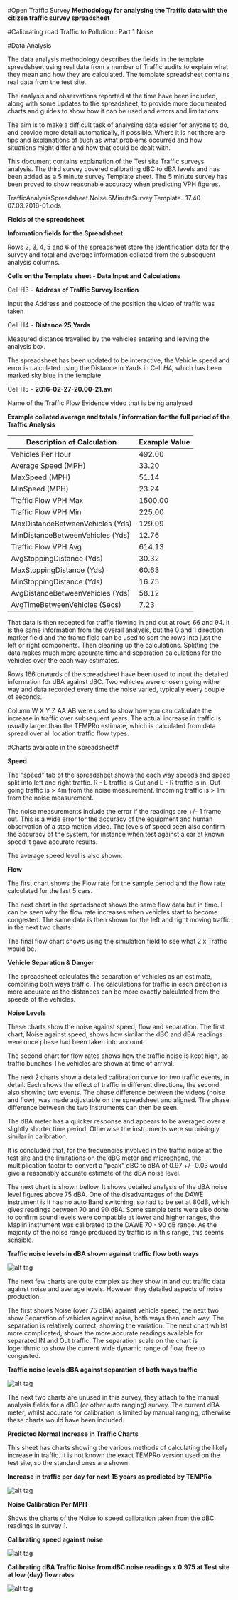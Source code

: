 #Open Traffic Survey
**Methodology for analysing the Traffic data with the citizen traffic survey spreadsheet**

#Calibrating road Traffic to Pollution : Part 1  Noise  

#Data Analysis   

The data analysis methodology describes the fields in the template spreadsheet using real data from a number of Traffic audits to explain what they mean and how they are calculated. The template spreadsheet contains real data from the test site.

The analysis and observations reported at the time have been included, along with some updates to the spreadsheet, to provide more documented charts and guides to show how it can be used and errors and limitations. 

The aim is to make a difficult task of analysing data easier for anyone to do, and provide more detail automatically, if possible. Where it is not there are tips and explanations of such as what problems occurred and how situations might differ and how that could be dealt with.

This document contains explanation of the Test site Traffic surveys analysis. The third survey covered calibrating dBC to dBA levels and has been added as a 5 minute survey Template sheet. The 5 minute survey has been proved to show reasonable accuracy when predicting VPH figures.

TrafficAnalysisSpreadsheet.Noise.5MinuteSurvey.Template.-17.40-07.03.2016-01.ods

**Fields of the spreadsheet**

**Information fields for the Spreadsheet.**

Rows 2, 3, 4, 5 and 6 of the spreadsheet store the identification data for the survey and total and average information collated from the subsequent analysis columns.  

**Cells on the Template sheet - Data Input and Calculations**

Cell H3  - **Address of Traffic Survey location**  

Input the Address and postcode of the position the video of traffic was taken

Cell H4 - **Distance  25 Yards**

Measured distance travelled by the vehicles entering and leaving the analysis box.

The spreadsheet has been updated to be interactive, the Vehicle speed and error is calculated using the Distance in Yards in Cell $H$4, which has been marked sky blue in the template.

Cell H5 - **2016-02-27-20.00-21.avi**

Name of the Traffic Flow Evidence video that is being analysed

**Example collated average and totals / information for the full period of the Traffic Analysis**

Description of Calculation | Example Value
-------------------------- | -------------
Vehicles Per Hour   |	492.00   
Average Speed (MPH)   |	33.20  
MaxSpeed (MPH)   |	51.14  
MinSpeed (MPH)   |	23.24  
Traffic Flow VPH Max   |	1500.00  
Traffic Flow VPH Min   |	225.00  
MaxDistanceBetweenVehicles (Yds)  |	129.09  
MinDistanceBetweenVehicles (Yds)  |	12.76  
Traffic Flow VPH Avg   |	614.13  
AvgStoppingDistance (Yds)  |	30.32  
MaxStoppingDistance (Yds)  |	60.63  
MinStoppingDistance (Yds)  |	16.75  
AvgDistanceBetweenVehicles (Yds)   |	58.12  
AvgTimeBetweenVehicles (Secs)   |	7.23
  


That data is then repeated for traffic flowing in and out at rows 66 and 94. It is the same information from the overall analysis, but the 0 and 1 direction marker field  and the frame field can be used to sort the rows into just the left or right components. Then cleaning up the calculations. Splitting the data makes much more accurate time and separation calculations for the vehicles over the each way estimates.

Rows 166 onwards of the spreadsheet have been used to input the detailed information for dBA against dBC. Two vehicles were chosen going wither way and data recorded every time the noise varied, typically every couple of seconds. 

Column  W X Y Z AA AB were used to show how you can calculate the increase in traffic over subsequent years. The actual increase in traffic is usually larger than the TEMPRo estimate, which is calculated from data spread over all location traffic flow types.

#Charts available in the spreadsheet#

**Speed**

The "speed" tab of the spreadsheet shows the each way speeds and speed split into left and right traffic. R - L traffic is Out and L - R traffic is in. Out going traffic is > 4m from the noise measurement. Incoming traffic is > 1m from the noise measurement.

The noise measurements include the error if the readings are +/- 1 frame out. This is a wide error for the accuracy of the equipment and human observation of a stop motion video. The levels of speed seen also confirm the accuracy of the system, for instance when test against a car at known speed it gave accurate results. 

The average speed level is also shown.

**Flow**

The first chart shows the Flow rate for the sample period and the flow rate calculated for the last 5 cars. 

The next chart in the spreadsheet shows the same flow data but in time. I can be seen why the flow rate increases when vehicles start to become congested.
The same data is then shown for the left and right moving traffic in the next two charts.

The final flow chart shows using the simulation field to see what 2 x Traffic would be.

**Vehicle Separation & Danger**  

The spreadsheet calculates the separation of vehicles as an estimate, combining both ways traffic. The calculations for  traffic in each direction is more accurate as the distances can be more exactly calculated from the speeds of the vehicles.

**Noise Levels**

These charts show the noise against speed, flow and separation. The first chart, Noise against speed, shows how similar the dBC and dBA readings were once phase had been taken into account.

The second chart for flow rates shows how the traffic noise is kept high, as traffic bunches The vehicles are shown at time of arrival.

The next 2 charts show a detailed calibration curve for two traffic events, in detail. Each shows the effect of traffic in different directions, the second also showing two events. The phase difference between the videos (noise and flow), was made adjustable on the spreadsheet and aligned. The phase difference between the two instruments can then be seen.

The dBA meter has a quicker response and appears to be averaged over a slightly shorter time period. Otherwise the instruments were surprisingly similar in calibration. 

It is concluded that, for the frequencies involved in the traffic noise at the test site and the limitations on the dBC meter and microphone, the multiplication factor to convert a "peak" dBC to dBA of 0.97 +/- 0.03 would give a reasonably accurate estimate of the dBA noise level.

The next chart is shown bellow. It shows detailed analysis of the dBA noise level figures above 75 dBA. One of the disadvantages of the DAWE instrument is it has no auto Band switching, so had to be set at 80dB, which gives readings between 70 and 90 dBA. Some sample tests were also done to confirm sound levels were compatible at lower and higher ranges, the Maplin instrument was calibrated to the DAWE 70 - 90 dB range. As the majority of the noise range produced by traffic is in this range, this seems sensible.

**Traffic noise levels in dBA shown against traffic flow both ways**

![alt tag](charts/TrafficSurvey-NoiseLevels.dBA.v.TrafficFlow-17.45-2016-03-07-01.jpg) 

The next few charts are quite complex as they show In and out traffic data against noise and average levels. However they detailed aspects of noise production.


The first shows Noise (over 75 dBA) against vehicle speed, the next two show Separation of vehicles against noise, both ways then each way. The separation is relatively correct, showing the variation. The next chart whilst more complicated, shows the more accurate readings available for separated IN and Out traffic. The separation scale on the chart is logerithmic to show the current wide dynamic range of flow, free to congested.

**Traffic noise levels dBA against separation of both ways traffic**

![alt tag](charts/TrafficSurvey.Seperation.In.OutVehicles.v.NoiseOver75dBA.17.45.2016-03-07-01.jpg) 

The next two charts are unused in this survey, they attach to the manual analysis fields for a dBC (or other auto ranging) survey. The current dBA meter, whilst accurate for calibration is limited by manual ranging, otherwise these charts would have been included.

**Predicted Normal Increase in Traffic Charts**

This sheet has charts showing the various methods of calculating the likely increase in traffic. It is not known the exact TEMPRo version used on the test site, so the standard ones are shown.

**Increase in traffic per day for next 15 years as predicted by TEMPRo** 

![alt tag](charts/TrafficSurvey.TEMPRo.IncreaseInTraffic15years.17.45.2016-03-07-01.jpg)


**Noise Calibration Per MPH**

Shows the charts of the Noise to speed calibration taken from the dBC readings in survey 1.

**Calibrating speed against noise**

![alt tag](charts/TrafficSurveyCalibrating.NoiseLevels.dBC.v.speed-12.15-2016-03-02-01.jpg)

**Calibrating dBA Traffic Noise from dBC noise readings x 0.975 at Test site at low (day) flow rates**

![alt tag](charts/TrafficSurveyCalibrating.NoiseLevels.dBA.v.Flow-12.15-2016-03-02-01.jpg) 


